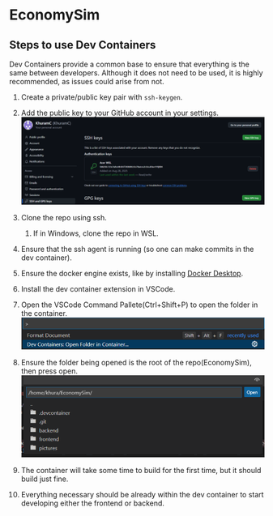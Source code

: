 # EconomySim

## Steps to use Dev Containers

Dev Containers provide a common base to ensure that everything is the same between developers.
Although it does not need to be used, it is highly recommended, as issues could arise from not.

1.  Create a private/public key pair with `ssh-keygen`.
1.  Add the public key to your GitHub account in your settings.
    ![image](./pictures/addSSHKeyGithub.png)
1.  Clone the repo using ssh.

    1. If in Windows, clone the repo in WSL.

1.  Ensure that the ssh agent is running (so one can make commits in the dev container).
1.  Ensure the docker engine exists, like by installing [Docker Desktop](https://www.docker.com/products/docker-desktop/).
1.  Install the dev container extension in VSCode.
1.  Open the VSCode Command Pallete(Ctrl+Shift+P) to open the folder in the container.
    ![image](./pictures/openFolderDevContainer.png)
1.  Ensure the folder being opened is the root of the repo(EconomySim), then press open.
    ![image](./pictures/folderToOpenDevContainerIn.png)
1.  The container will take some time to build for the first time, but it should build just fine.
1.  Everything necessary should be already within the dev container to start developing either the frontend or backend.
